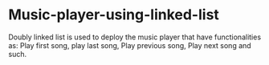 # Music-player-using-linked-list
Doubly linked list is used to deploy the music player that have functionalities as: Play first song, play last song, Play previous song, Play next song and such.
